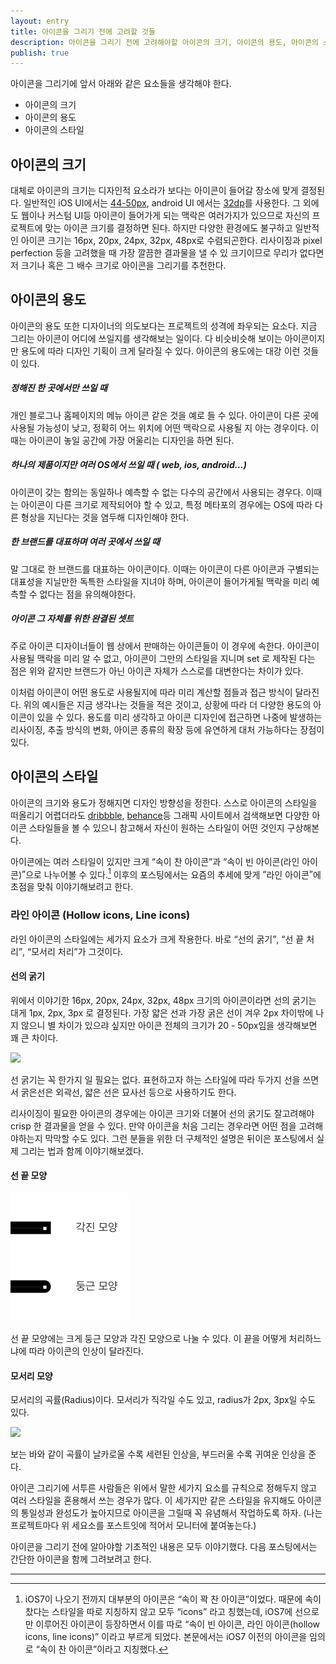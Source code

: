 ```yaml
---
layout: entry
title: 아이콘을 그리기 전에 고려할 것들
description: 아이콘을 그리기 전에 고려해야할 아이콘의 크기, 아이콘의 용도, 아이콘의 스타일을 이야기한다. 너무 당연한, 기초적인 내용이지만 그래서 막상 아이콘을 그리다보면 쉽게 간과하게 되는 내용들이다. 그렇기 때문에 가장 강조하고 싶은 내용이기도 하다.
publish: true
---
```


아이콘을 그리기에 앞서 아래와 같은 요소들을 생각해야 한다.

   * 아이콘의 크기
   * 아이콘의 용도
   * 아이콘의 스타일

## 아이콘의 크기

대체로 아이콘의 크기는 디자인적 요소라가 보다는 아이콘이 들어갈 장소에 맞게 결정된다. 일반적인 iOS UI에서는 [44-50px](https://developer.apple.com/library/ios/documentation/UserExperience/Conceptual/MobileHIG/BarIcons.html), android UI 에서는 [32dp](http://developer.android.com/design/style/iconography.html)를 사용한다. 그 외에도 웹이나 커스텀 UI등 아이콘이 들어가게 되는 맥락은 여러가지가 있으므로 자신의 프로젝트에 맞는 아이콘 크기를 결정하면 된다. 하지만 다양한 환경에도 불구하고 일반적인 아이콘 크기는 16px, 20px, 24px, 32px, 48px로 수렴되곤한다. 리사이징과 pixel perfection 등을 고려했을 때 가장 깔끔한 결과물을 낼 수 있 크기이므로 무리가 없다면 저 크기나 혹은 그 배수 크기로 아이콘을 그리기를 추천한다.


## 아이콘의 용도

아이콘의 용도 또한 디자이너의 의도보다는 프로젝트의 성격에 좌우되는 요소다. 지금 그리는 아이콘이 어디에 쓰일지를 생각해보는 일이다. 다 비슷비슷해 보이는 아이콘이지만 용도에 따라 디자인 기획이 크게 달라질 수 있다. 아이콘의 용도에는 대강 이런 것들이 있다. 

##### 정해진 한 곳에서만 쓰일 때

개인 블로그나 홈페이지의 메뉴 아이콘 같은 것을 예로 들 수 있다. 아이콘이 다른 곳에 사용될 가능성이 낮고, 정확히 어느 위치에 어떤 맥락으로 사용될 지 아는 경우이다. 이때는 아이콘이 놓일 공간에 가장 어울리는 디자인을 하면 된다. 

##### 하나의 제품이지만 여러 OS에서 쓰일 때 ( web, ios, android...)

아이콘이 갖는 함의는 동일하나 예측할 수 없는 다수의 공간에서 사용되는 경우다. 이때는 아이콘이 다른 크기로 제작되어야 할 수 있고, 특정 메타포의 경우에는 OS에 따라 다른 형상을 지닌다는 것을 염두해 디자인해야 한다.

##### 한 브랜드를 대표하며 여러 곳에서 쓰일 때

말 그대로 한 브랜드를 대표하는 아이콘이다. 이때는 아이콘이 다른 아이콘과 구별되는 대표성을 지닐만한 독특한 스타일을 지녀야 하며, 아이콘이 들어가게될 맥락을 미리 예측할 수 없다는 점을 유의해야한다. 

##### 아이콘 그 자체를 위한 완결된 셋트

주로 아이콘 디자이너들이 웹 상에서 판매하는 아이콘들이 이 경우에 속한다. 아이콘이 사용될 맥락을 미리 알 수 없고, 아이콘이 그만의 스타일을 지니며 set 로 제작된 다는 점은 위와 같지만 브랜드가 아닌 아이콘 자체가 스스로를 대변한다는 차이가 있다.


이처럼 아이콘이 어떤 용도로 사용될지에 따라 미리 계산할 점들과 접근 방식이 달라진다. 위의 예시들은 지금 생각나는 것들을 적은 것이고, 상황에 따라 더 다양한 용도의 아이콘이 있을 수 있다. 용도를 미리 생각하고 아이콘 디자인에 접근하면 나중에 발생하는 리사이징, 추출 방식의 변화, 아이콘 종류의 확장 등에 유연하게 대처 가능하다는 장점이 있다. 


## 아이콘의 스타일
 
아이콘의 크기와 용도가 정해지면 디자인 방향성을 정한다. 스스로 아이콘의 스타일을 떠올리기 어렵더라도 [dribbble](https://dribbble.com/search?q=icons), [behance](https://www.behance.net/search?field=131&search=icons)등 그래픽 사이트에서 검색해보면 다양한 아이콘 스타일들을 볼 수 있으니 참고해서 자신이 원하는 스타일이 어떤 것인지 구상해본다.

아이콘에는 여러 스타일이 있지만 크게 <q>속이 찬 아이콘</q>과 <q>속이 빈 아이콘(라인 아이콘)</q>으로 나누어볼 수 있다.[^icons_style] 이후의 포스팅에서는 요즘의 추세에 맞게 <q>라인 아이콘</q>에 초점을 맞춰 이야기해보려고 한다.

### 라인 아이콘 (Hollow icons, Line icons)
라인 아이콘의 스타일에는 세가지 요소가 크게 작용한다. 바로 <q>선의 굵기</q>, <q>선 끝 처리</q>, <q>모서리 처리</q>가 그것이다.

#### 선의 굵기
위에서 이야기한 16px, 20px,  24px, 32px, 48px 크기의 아이콘이라면 선의 굵기는 대게 1px, 2px, 3px 로 결정된다. 가장 얇은 선과 가장 굵은 선이 겨우 2px 차이밖에 나지 않으니 별 차이가 있으랴 싶지만 아이콘 전체의 크기가 20 - 50px임을 생각해보면 꽤 큰 차이다.

<div class="center">
<img src="https://33.media.tumblr.com/253f8a46ce9c0a76a7696f7994410e3d/tumblr_inline_n8pay9k2Ne1stjbwg.png" style="width:337px;"></div>

선 굵기는 꼭 한가지 일 필요는 없다. 표현하고자 하는 스타일에 따라 두가지 선을 쓰면서 굵은선은 외곽선, 얇은 선은 묘사선 등으로 사용하기도 한다. 

리사이징이 필요한 아이콘의 경우에는 아이콘 크기와 더불어 선의 굵기도 잘고려해야 crisp 한 결과물을 얻을 수 있다. 만약 아이콘을 처음 그리는 경우라면 어떤 점을 고려해야하는지 막막할 수도 있다. 그런 분들을 위한 더 구체적인 설명은 뒤이은 포스팅에서 실제 그리는 법과 함께 이야기해보겠다.

#### 선 끝 모양

<img src="/images/2014-07-14/stroke.png" style="width:190px;">

선 끝 모양에는 크게 둥근 모양과 각진 모양으로 나눌 수 있다. 이 끝을 어떻게 처리하느냐에 따라 아이콘의 인상이 달라진다.

#### 모서리 모양
         
모서리의 곡률(Radius)이다. 모서리가 직각일 수도 있고, radius가 2px, 3px일 수도 있다.

<div class="center">
<img src="https://33.media.tumblr.com/a105ec4ccef45ead03cbc180eb89fcb8/tumblr_inline_n8pcn4rwtD1stjbwg.png" style="width:329px;"></div>

보는 바와 같이 곡률이 날카로울 수록 세련된 인상을, 부드러울 수록 귀여운 인상을 준다.

아이콘 그리기에 서투른 사람들은 위에서 말한 세가지 요소를 규칙으로 정해두지 않고 여러 스타일을 혼용해서 쓰는 경우가 많다. 이 세가지만 같은 스타일을 유지해도 아이콘의 통일성과 완성도가 높아지므로 아이콘을 그릴때 꼭 유념해서 작업하도록 하자. (나는 프로젝트마다 위 세요소를 포스트잇에 적어서 모니터에 붙여놓는다.)

아이콘을 그리기 전에 알아야할 기초적인 내용은 모두 이야기했다. 다음 포스팅에서는 간단한 아이콘을 함께 그려보려고 한다.

---

[^icons_style]: iOS7이 나오기 전까지 대부분의 아이콘은 <q>속이 꽉 찬 아이콘</q>이었다. 때문에 속이 찼다는 스타일을 따로 지칭하지 않고 모두 <q>icons</q> 라고 칭했는데, iOS7에 선으로만 이루어진 아이콘이 등장하면서 이를 따로 <q>속이 빈 아이콘, 라인 아이콘(hollow icons, line icons)</q> 이라고 부르게 되었다. 본문에서는 iOS7 이전의 아이콘을 임의로 <q>속이 찬 아이콘</q>이라고 지칭했다.